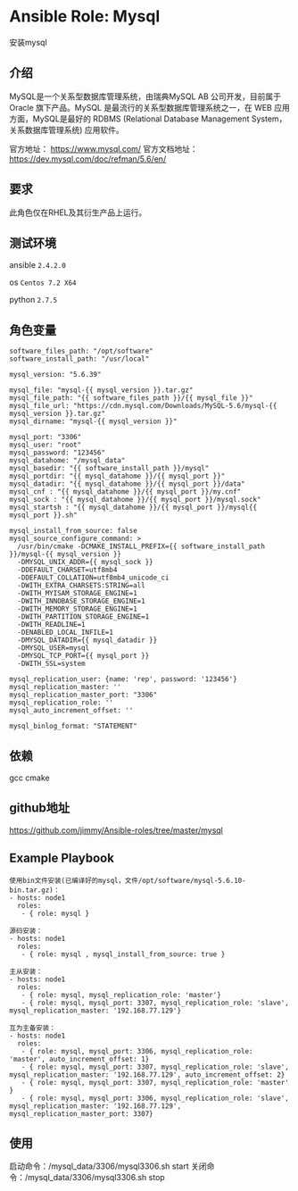 # Ansible Role: Mysql

安装mysql

## 介绍
MySQL是一个关系型数据库管理系统，由瑞典MySQL AB 公司开发，目前属于 Oracle 旗下产品。MySQL 是最流行的关系型数据库管理系统之一，在 WEB 应用方面，MySQL是最好的 RDBMS (Relational Database Management System，关系数据库管理系统) 应用软件。


官方地址： https://www.mysql.com/
官方文档地址：https://dev.mysql.com/doc/refman/5.6/en/

## 要求

此角色仅在RHEL及其衍生产品上运行。

## 测试环境

ansible `2.4.2.0`

os `Centos 7.2 X64`

python `2.7.5`

## 角色变量
    software_files_path: "/opt/software"
    software_install_path: "/usr/local"

    mysql_version: "5.6.39"

    mysql_file: "mysql-{{ mysql_version }}.tar.gz"
    mysql_file_path: "{{ software_files_path }}/{{ mysql_file }}"
    mysql_file_url: "https://cdn.mysql.com/Downloads/MySQL-5.6/mysql-{{ mysql_version }}.tar.gz"
    mysql_dirname: "mysql-{{ mysql_version }}"

    mysql_port: "3306"
    mysql_user: "root"
    mysql_password: "123456"
    mysql_datahome: "/mysql_data"
    mysql_basedir: "{{ software_install_path }}/mysql"
    mysql_portdir: "{{ mysql_datahome }}/{{ mysql_port }}"
    mysql_datadir: "{{ mysql_datahome }}/{{ mysql_port }}/data"
    mysql_cnf : "{{ mysql_datahome }}/{{ mysql_port }}/my.cnf"
    mysql_sock : "{{ mysql_datahome }}/{{ mysql_port }}/mysql.sock"
    mysql_startsh : "{{ mysql_datahome }}/{{ mysql_port }}/mysql{{ mysql_port }}.sh"

    mysql_install_from_source: false
    mysql_source_configure_command: >
      /usr/bin/cmake -DCMAKE_INSTALL_PREFIX={{ software_install_path }}/mysql-{{ mysql_version }}
      -DMYSQL_UNIX_ADDR={{ mysql_sock }}
      -DDEFAULT_CHARSET=utf8mb4
      -DDEFAULT_COLLATION=utf8mb4_unicode_ci
      -DWITH_EXTRA_CHARSETS:STRING=all
      -DWITH_MYISAM_STORAGE_ENGINE=1
      -DWITH_INNOBASE_STORAGE_ENGINE=1
      -DWITH_MEMORY_STORAGE_ENGINE=1
      -DWITH_PARTITION_STORAGE_ENGINE=1
      -DWITH_READLINE=1
      -DENABLED_LOCAL_INFILE=1
      -DMYSQL_DATADIR={{ mysql_datadir }}
      -DMYSQL_USER=mysql
      -DMYSQL_TCP_PORT={{ mysql_port }}
      -DWITH_SSL=system
            
    mysql_replication_user: {name: 'rep', password: '123456'}
    mysql_replication_master: ''
    mysql_replication_master_port: "3306"
    mysql_replication_role: ''
    mysql_auto_increment_offset: ''

    mysql_binlog_format: "STATEMENT"
    

## 依赖

gcc cmake

## github地址
https://github.com/jimmy/Ansible-roles/tree/master/mysql

## Example Playbook

    使用bin文件安装(已编译好的mysql，文件/opt/software/mysql-5.6.10-bin.tar.gz)：
    - hosts: node1
      roles:
       - { role: mysql }

    源码安装：
    - hosts: node1
      roles:
       - { role: mysql , mysql_install_from_source: true }

    主从安装：
    - hosts: node1
      roles:
       - { role: mysql, mysql_replication_role: 'master'}
       - { role: mysql, mysql_port: 3307, mysql_replication_role: 'slave', mysql_replication_master: '192.168.77.129'}
    
    互为主备安装：
    - hosts: node1
      roles:
       - { role: mysql, mysql_port: 3306, mysql_replication_role: 'master', auto_increment_offset: 1}
       - { role: mysql, mysql_port: 3307, mysql_replication_role: 'slave', mysql_replication_master: '192.168.77.129', auto_increment_offset: 2}
       - { role: mysql, mysql_port: 3307, mysql_replication_role: 'master' }
       - { role: mysql, mysql_port: 3306, mysql_replication_role: 'slave', mysql_replication_master: '192.168.77.129', mysql_replication_master_port: 3307}


## 使用

启动命令：/mysql_data/3306/mysql3306.sh start
关闭命令：/mysql_data/3306/mysql3306.sh stop